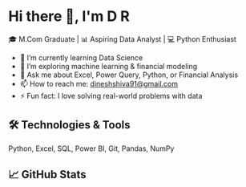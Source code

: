 # Hi there 👋, I'm D R

🎓 M.Com Graduate | 📊 Aspiring Data Analyst | 💻 Python Enthusiast

- 🔭 I’m currently learning Data Science
- 🌱 I’m exploring machine learning & financial modeling
- 💬 Ask me about Excel, Power Query, Python, or Financial Analysis
- 📫 How to reach me: dineshshiva91@gmail.com
- ⚡ Fun fact: I love solving real-world problems with data

## 🛠️ Technologies & Tools
Python, Excel, SQL, Power BI, Git, Pandas, NumPy

## 📈 GitHub Stats
